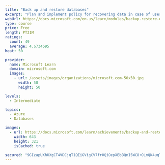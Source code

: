 ```yaml
---
title: "Back up and restore databases"
excerpt: "Plan and implement policy for recovering data in case of user error or failure of technology. Explore various options for how and where to backup and restore databases."
webUrl: https://docs.microsoft.com/en-us/learn/modules/backup-restore-databases/
type: course
price: Free
length: PT31M
ratings:
  count: 49
  average: 4.6734695
heat: 50

provider:
  name: Microsoft Learn
  domain: microsoft.com
  images:
    - url: /assets/images/organizations/microsoft.com-50x50.jpg
      width: 50
      height: 50

levels:
  - Intermediate

topics:
  - Azure
  - Databases

images:
  - url: https://docs.microsoft.com/learn/achievements/backup-and-restore-databases-social.png
    width: 643
    height: 321
    isCached: true

secured: "9GIzapUXhUXgCT4VDCjqT1QEiGVigCV7fr0QiOepXBbBQnI5WC8+OLmQK4uqlqxoEmEQwz7+e/9ojU7RjpN+X7TqVIcn25+Fe/pz6PGo23wc0sVDAJ399ojkOAIyYzNkyvM37AcWNzQpuuUEZU794E9ICGIw7UqlybzTNw/A/IcjefMM7qhj9HkK8Yc++hvIs7zUml0xGOWGDUGlQ/iTx8yCF9xSCOC53doqRCYnCdlwVjdEF4/jUq+KTl2L/pyh0tI6lbaVDi+65JPkhklX3Nsfoca7aZIRkSmqbUm/fn85R+DACTDwUIl1IBQ6FaV2LAGVj+x9y3tCIemWd8yV1gyyQfVCZZ5F7WIYSM0Vlj8QDmbiLeMBqq6tb+r4kwdPkC8VnEiSpKn7OZGxxofdrh493gnFk/RklEgUDj447cQ=;Due+q1XfHkC4IS/7CxMXXg=="
---
```



